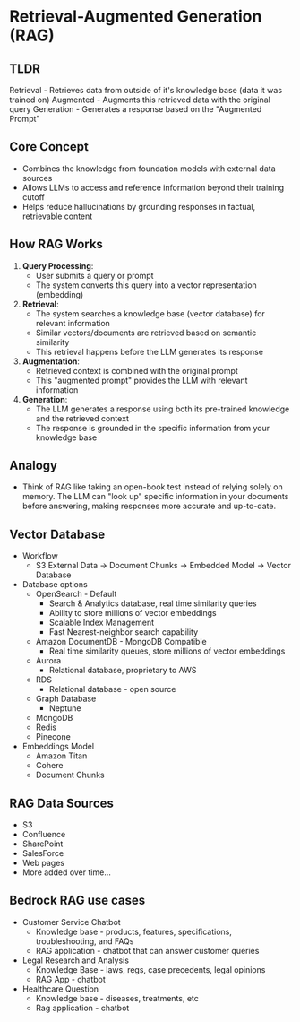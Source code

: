 # Retrieval-Augmented Generation (RAG)

## TLDR

Retrieval - Retrieves data from outside of it's knowledge base (data it was trained on)
Augmented - Augments this retrieved data with the original query
Generation - Generates a response based on the "Augmented Prompt"

## Core Concept

- Combines the knowledge from foundation models with external data sources
- Allows LLMs to access and reference information beyond their training cutoff
- Helps reduce hallucinations by grounding responses in factual, retrievable content

## How RAG Works

1. **Query Processing**:
    - User submits a query or prompt
    - The system converts this query into a vector representation (embedding)
2. **Retrieval**:
    - The system searches a knowledge base (vector database) for relevant information
    - Similar vectors/documents are retrieved based on semantic similarity
    - This retrieval happens before the LLM generates its response
3. **Augmentation**:
    - Retrieved context is combined with the original prompt
    - This "augmented prompt" provides the LLM with relevant information
4. **Generation**:
    - The LLM generates a response using both its pre-trained knowledge and the retrieved context
    - The response is grounded in the specific information from your knowledge base

## Analogy
- Think of RAG like taking an open-book test instead of relying solely on memory. The LLM can "look up" specific information in your documents before answering, making responses more accurate and up-to-date.

## Vector Database
- Workflow
	- S3 External Data -> Document Chunks -> Embedded Model -> Vector Database
- Database options
	- OpenSearch - Default
		- Search & Analytics database, real time similarity queries
		- Ability to store millions of vector embeddings
		- Scalable Index Management
		- Fast Nearest-neighbor search capability
	- Amazon DocumentDB - MongoDB Compatible
		- Real time similarity queues, store millions of vector embeddings
	- Aurora
		- Relational database, proprietary to AWS
	- RDS
		- Relational database - open source
	- Graph Database
		- Neptune
	- MongoDB
	- Redis
	- Pinecone
- Embeddings Model
	- Amazon Titan
	- Cohere
	- Document Chunks

## RAG Data Sources
- S3
- Confluence
- SharePoint
- SalesForce
- Web pages
- More added over time...

## Bedrock RAG use cases
 - Customer Service Chatbot
	 - Knowledge base - products, features, specifications, troubleshooting, and FAQs
	 - RAG application - chatbot that can answer customer queries
- Legal Research and Analysis
	- Knowledge Base - laws, regs, case precedents, legal opinions
	- RAG App - chatbot
- Healthcare Question
	- Knowledge base - diseases, treatments, etc
	- Rag application - chatbot